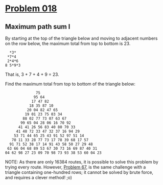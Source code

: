 # [Problem 018](https://projecteuler.net/problem=18)
## Maximum path sum I



By starting at the top of the triangle below and moving to adjacent numbers on the row below, the maximum total from top to bottom is 23.

	  *3*
	 *7*4
	 2*4*6
	8 5*9*3

That is, 3 + 7 + 4 + 9 = 23.

Find the maximum total from top to bottom of the triangle below:

				  75
				 95 64
				17 47 82
			   18 35 87 10
			  20 04 82 47 65
			 19 01 23 75 03 34
			88 02 77 73 07 63 67
	       99 65 04 28 06 16 70 92
	      41 41 26 56 83 40 80 70 33
	     41 48 72 33 47 32 37 16 94 29
	    53 71 44 65 25 43 91 52 97 51 14
	   70 11 33 28 77 73 17 78 39 68 17 57
	  91 71 52 38 17 14 91 43 58 50 27 29 48
	 63 66 04 68 89 53 67 30 73 16 69 87 40 31
	04 62 98 27 23 09 70 98 73 93 38 53 60 04 23

NOTE: As there are only 16384 routes, it is possible to solve this problem by trying every route. However, [Problem 67](https://projecteuler.net/problem=67), is the same challenge with a triangle containing one-hundred rows; it cannot be solved by brute force, and requires a clever method! ;o)
